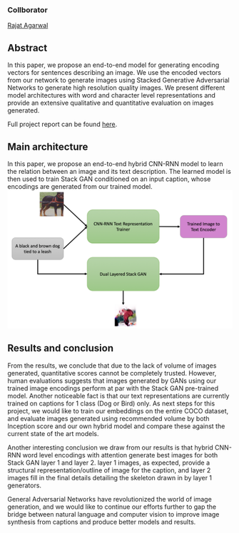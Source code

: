 ### Collborator
[Rajat Agarwal](https://github.com/ra2630)

## Abstract
In this paper, we propose an end-to-end model for generating encoding vectors for sentences describing an image. We use the encoded vectors from our network to generate images using Stacked Generative Adversarial Networks to generate high resolution quality images. We present different model architectures with word and character level representations and provide an extensive qualitative and quantitative evaluation on images generated. 

Full project report can be found [here](https://drive.google.com/file/d/1BO2GGv3E8cWXWiQuLkkvBt1xSt1_ttv7/view?usp=sharing).

## Main architecture
In this paper, we propose an end-to-end hybrid CNN-RNN model to learn the relation between an image and its text description. The learned model is then used to train Stack GAN conditioned on an input caption, whose encodings are generated from our trained model.
![alt text](MainArchitecture.png?raw=true "Title")

## Results and conclusion
From the results, we conclude that due to the lack of volume of images generated, quantitative scores cannot be completely trusted. However, human evaluations suggests that images generated by GANs using our trained image encodings perform at par with the Stack GAN pre-trained model. Another noticeable fact is that our text representations are currently trained on captions for 1 class (Dog or Bird) only. As next steps for this project, we would like to train our embeddings on the entire COCO dataset, and evaluate images generated using recommended volume by both Inception score and our own hybrid model and compare these against the current state of the art models.

Another interesting conclusion we draw from our results is that hybrid CNN-RNN word level encodings with attention generate best images for both Stack GAN layer 1 and layer 2. layer 1 images, as expected, provide a structural representation/outline of image for the caption, and layer 2 images fill in the final details detailing the skeleton drawn in by layer 1 generators.

General Adversarial Networks have revolutionized the world of image generation, and we would like to continue our efforts further to gap the bridge between natural language and computer vision to improve image synthesis from captions and produce better models and results.
